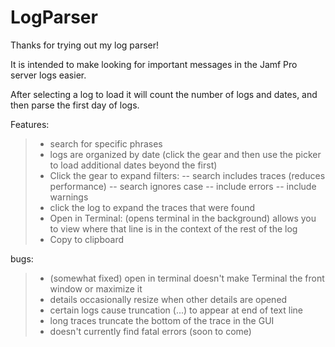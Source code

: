 # LogParser

Thanks for trying out my log parser!

It is intended to make looking for important messages in the Jamf Pro server logs easier.

After selecting a log to load it will count the number of logs and dates, and then parse the first day of logs.

Features:
> - search for specific phrases
> - logs are organized by date (click the gear and then use the picker to load additional dates beyond the first)
> - Click the gear to expand filters:
-- search includes traces (reduces performance)
-- search ignores case
-- include errors
-- include warnings
> - click the log to expand the traces that were found
> - Open in Terminal: (opens terminal in the background) allows you to view where that line is in the context of the rest of the log
> - Copy to clipboard

bugs:
> - (somewhat fixed) open in terminal doesn't make Terminal the front window or maximize it 
> - details occasionally resize when other details are opened
> - certain logs cause truncation (...) to appear at end of text line
> - long traces truncate the bottom of the trace in the GUI
> - doesn't currently find fatal errors (soon to come)
